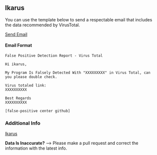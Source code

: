 ## Ikarus

You can use the template below to send a respectable email that includes the data recommended by VirusTotal.

[Send Email](mailto:fp@ikarus.at?cc=samples@ikarus.at&subject=False%20Positive%20Detection%20Report%20-%20Virus%20Total&body=Hi%20ikarus%2C%0A%0AMy%20Program%20Is%20Falsely%20Detected%20With%20%22XXXXXXXXX%22%20in%20VirusTotal%2C%20can%20you%20please%20double%20check.%0A%0AVirus%20totaled%20link%3A%0AXXXXXXXXXX%0A%0ABest%20Regards%0AXXXXXXXXXX%0A%0A%5Bfalse-positive%20center%20github%5D)

#### Email Format
```
False Positive Detection Report - Virus Total
```
```
Hi ikarus,

My Program Is Falsely Detected With "XXXXXXXXX" in Virus Total, can you please double check.

Virus totaled link:
XXXXXXXXXX

Best Regards
XXXXXXXXXX

[false-positive center github]
```


### Additional Info
[Ikarus](https://www.a1.digital/en-de/solutions/security/user-security/ikarus-antivirus/#:~:text=In%20order%20to%20detect%20whether,IKARUS%20laboratory%20needs%20the%20file.&text=If%20it%20is%20a%20false,(usually%20after%20four%20hours).)

**Data Is Inaccurate?** --> Please make a pull request and correct the information with the latest info.
